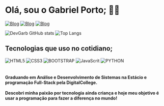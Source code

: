 # Olá, sou o Gabriel Porto; 🤙🏽

[![Blog](https://img.shields.io/badge/LinkedIn-0077B5?style=for-the-badge&logo=linkedin&logoColor=white)](https://www.linkedin.com/in/devgarb-fs/)
[![Blog](https://img.shields.io/badge/Instagram-E4405F?style=for-the-badge&logo=instagram&logoColor=white)](https://instagram.com/gabrielcporto)
[![Blog](https://img.shields.io/badge/WhatsApp-25D366?style=for-the-badge&logo=whatsapp&logoColor=white)](https://www.linkedin.com/in/devgarb-fs/)

![DevGarb GitHub stats](https://github-readme-stats.vercel.app/api?username=DevGarb&show_icons=true&theme=dracula)
![Top Langs](https://github-readme-stats.vercel.app/api/top-langs/?username=DevGarb&layout=compact)


## Tecnologias que uso no cotidiano;

<div style="display: inline_block">
    <img align="center" alt="HTML5" src="https://img.shields.io/badge/HTML5-E34F26?style=for-the-badge&logo=html5&logoColor=white"></img>
    <img align="center" alt="CSS3" src="https://img.shields.io/badge/CSS3-1572B6?style=for-the-badge&logo=css3&logoColor=white"></img>
    <img align="center" alt="BOOTSTRAP" src="https://img.shields.io/badge/Bootstrap-563D7C?style=for-the-badge&logo=bootstrap&logoColor=white"></img>
    <img align="center" alt="JavaScrit" src="https://img.shields.io/badge/JavaScript-F7DF1E?style=for-the-badge&logo=javascript&logoColor=black"></img>
    <img align="center" alt="PYTHON" src="https://img.shields.io/badge/Python-3776AB?style=for-the-badge&logo=python&logoColor=white"></img>
</div><br/>

#### Graduando em Análise e Desenvolvimento de Sistemas na Estácio e programação Full-Stack pela DigitalCollege.<br/><br/>Descobri minha paixão por tecnologia ainda criança e hoje meu objetivo é usar a programação para fazer a diferença no mundo!
